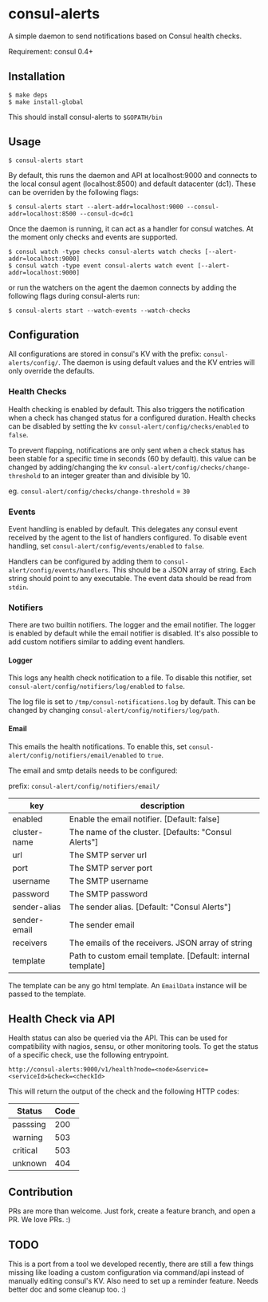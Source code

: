 consul-alerts
=============

A simple daemon to send notifications based on Consul health checks. 

Requirement:
consul 0.4+

## Installation

~~~
$ make deps
$ make install-global
~~~

This should install consul-alerts to `$GOPATH/bin`

## Usage
~~~
$ consul-alerts start 
~~~

By default, this runs the daemon and API at localhost:9000 and connects to the local consul agent (localhost:8500) and default datacenter (dc1). These can be overriden by the following flags:
~~~
$ consul-alerts start --alert-addr=localhost:9000 --consul-addr=localhost:8500 --consul-dc=dc1
~~~

Once the daemon is running, it can act as a handler for consul watches. At the moment only checks and events are supported.

~~~
$ consul watch -type checks consul-alerts watch checks [--alert-addr=localhost:9000]
$ consul watch -type event consul-alerts watch event [--alert-addr=localhost:9000]
~~~

or run the watchers on the agent the daemon connects by adding the following flags during consul-alerts run:

~~~
$ consul-alerts start --watch-events --watch-checks
~~~

## Configuration

All configurations are stored in consul's KV with the prefix: `consul-alerts/config/`. The daemon is using default values and the KV entries will only override the defaults.

### Health Checks

Health checking is enabled by default. This also triggers the notification when a check has changed status for a configured duration. Health checks can be disabled by setting the kv 
`consul-alert/config/checks/enabled` to `false`.

To prevent flapping, notifications are only sent when a check status has been stable for a specific time in seconds (60 by default). this value can be changed by adding/changing the kv `consul-alert/config/checks/change-threshold` to an integer greater than and divisible by 10.

eg. `consul-alert/config/checks/change-threshold` = `30`

### Events

Event handling is enabled by default. This delegates any consul event received by the agent to the list of handlers configured. To disable event handling, set `consul-alert/config/events/enabled` to `false`.

Handlers can be configured by adding them to `consul-alert/config/events/handlers`. This should be a JSON array of string. Each string should point to any executable. The event data should be read from `stdin`.

### Notifiers

There are two builtin notifiers. The logger and the email notifier. The logger is enabled by default while the email notifier is disabled. It's also possible to add custom notifiers similar to adding event handlers.

#### Logger

This logs any health check notification to a file. To disable this notifier, set `consul-alert/config/notifiers/log/enabled` to `false`.

The log file is set to `/tmp/consul-notifications.log` by default. This can be changed by changing `consul-alert/config/notifiers/log/path`.

#### Email

This emails the health notifications. To enable this, set `consul-alert/config/notifiers/email/enabled` to `true`.

The email and smtp details needs to be configured:

prefix: `consul-alert/config/notifiers/email/`

| key          | description                                                 |
|--------------|-------------------------------------------------------------|
| enabled      | Enable the email notifier. [Default: false]                 |
| cluster-name | The name of the cluster. [Defaults: "Consul Alerts"]        |
| url          | The SMTP server url                                         |
| port         | The SMTP server port                                        |
| username     | The SMTP username                                           |
| password     | The SMTP password                                           |
| sender-alias | The sender alias. [Default: "Consul Alerts"]                |
| sender-email | The sender email                                            |
| receivers    | The emails of the receivers. JSON array of string           |
| template     | Path to custom email template. [Default: internal template] |

The template can be any go html template. An `EmailData` instance will be passed to the template.

## Health Check via API

Health status can also be queried via the API. This can be used for compatibility with nagios, sensu, or other monitoring tools. To get the status of a specific check, use the following entrypoint.

`http://consul-alerts:9000/v1/health?node=<node>&service=<serviceId>&check=<checkId>`

This will return the output of the check and the following HTTP codes:

| Status   | Code |
|----------|------|
| passsing | 200  |
| warning  | 503  |
| critical | 503  |
| unknown  | 404  |

## Contribution

PRs are more than welcome. Just fork, create a feature branch, and open a PR. We love PRs. :) 

## TODO

This is a port from a tool we developed recently, there are still a few things missing like loading a custom configuration via command/api instead of manually editing consul's KV. Also need to set up a reminder feature. Needs better doc and some cleanup too. :)
